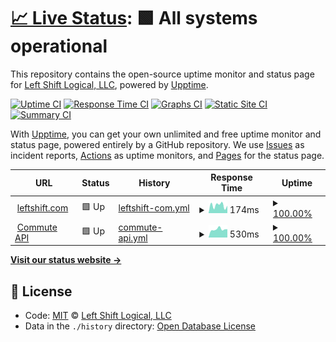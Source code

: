 # [📈 Live Status](https://status.leftshift.com): <!--live status--> **🟩 All systems operational**

This repository contains the open-source uptime monitor and status page for [Left Shift Logical, LLC](https://leftshift.com/), powered by [Upptime](https://github.com/upptime/upptime).

[![Uptime CI](https://github.com/koj-co/upptime/workflows/Uptime%20CI/badge.svg)](https://github.com/koj-co/upptime/actions?query=workflow%3A%22Uptime+CI%22)
[![Response Time CI](https://github.com/koj-co/upptime/workflows/Response%20Time%20CI/badge.svg)](https://github.com/koj-co/upptime/actions?query=workflow%3A%22Response+Time+CI%22)
[![Graphs CI](https://github.com/koj-co/upptime/workflows/Graphs%20CI/badge.svg)](https://github.com/koj-co/upptime/actions?query=workflow%3A%22Graphs+CI%22)
[![Static Site CI](https://github.com/koj-co/upptime/workflows/Static%20Site%20CI/badge.svg)](https://github.com/koj-co/upptime/actions?query=workflow%3A%22Static+Site+CI%22)
[![Summary CI](https://github.com/koj-co/upptime/workflows/Summary%20CI/badge.svg)](https://github.com/koj-co/upptime/actions?query=workflow%3A%22Summary+CI%22)

With [Upptime](https://upptime.js.org), you can get your own unlimited and free uptime monitor and status page, powered entirely by a GitHub repository. We use [Issues](https://github.com/leftshiftlogical/status/issues) as incident reports, [Actions](https://github.com/leftshiftlogical/status/actions) as uptime monitors, and [Pages](https://status.leftshift.com) for the status page.

<!--start: status pages-->
<!-- This summary is generated by Upptime (https://github.com/upptime/upptime) -->
<!-- Do not edit this manually, your changes will be overwritten -->
<!-- prettier-ignore -->
| URL | Status | History | Response Time | Uptime |
| --- | ------ | ------- | ------------- | ------ |
| <img alt="" src="https://favicons.githubusercontent.com/www.leftshift.com" height="13"> [leftshift.com](https://www.leftshift.com) | 🟩 Up | [leftshift-com.yml](https://github.com/leftshiftlogical/status/commits/master/history/leftshift-com.yml) | <details><summary><img alt="Response time graph" src="./graphs/leftshift-com/response-time-week.png" height="20"> 174ms</summary><br><a href="https://status.leftshift.com/history/leftshift-com"><img alt="Response time 221" src="https://img.shields.io/endpoint?url=https%3A%2F%2Fraw.githubusercontent.com%2Fleftshiftlogical%2Fstatus%2Fmaster%2Fapi%2Fleftshift-com%2Fresponse-time.json"></a><br><a href="https://status.leftshift.com/history/leftshift-com"><img alt="24-hour response time 181" src="https://img.shields.io/endpoint?url=https%3A%2F%2Fraw.githubusercontent.com%2Fleftshiftlogical%2Fstatus%2Fmaster%2Fapi%2Fleftshift-com%2Fresponse-time-day.json"></a><br><a href="https://status.leftshift.com/history/leftshift-com"><img alt="7-day response time 174" src="https://img.shields.io/endpoint?url=https%3A%2F%2Fraw.githubusercontent.com%2Fleftshiftlogical%2Fstatus%2Fmaster%2Fapi%2Fleftshift-com%2Fresponse-time-week.json"></a><br><a href="https://status.leftshift.com/history/leftshift-com"><img alt="30-day response time 201" src="https://img.shields.io/endpoint?url=https%3A%2F%2Fraw.githubusercontent.com%2Fleftshiftlogical%2Fstatus%2Fmaster%2Fapi%2Fleftshift-com%2Fresponse-time-month.json"></a><br><a href="https://status.leftshift.com/history/leftshift-com"><img alt="1-year response time 221" src="https://img.shields.io/endpoint?url=https%3A%2F%2Fraw.githubusercontent.com%2Fleftshiftlogical%2Fstatus%2Fmaster%2Fapi%2Fleftshift-com%2Fresponse-time-year.json"></a></details> | <details><summary><a href="https://status.leftshift.com/history/leftshift-com">100.00%</a></summary><a href="https://status.leftshift.com/history/leftshift-com"><img alt="All-time uptime 100.00%" src="https://img.shields.io/endpoint?url=https%3A%2F%2Fraw.githubusercontent.com%2Fleftshiftlogical%2Fstatus%2Fmaster%2Fapi%2Fleftshift-com%2Fuptime.json"></a><br><a href="https://status.leftshift.com/history/leftshift-com"><img alt="24-hour uptime 100.00%" src="https://img.shields.io/endpoint?url=https%3A%2F%2Fraw.githubusercontent.com%2Fleftshiftlogical%2Fstatus%2Fmaster%2Fapi%2Fleftshift-com%2Fuptime-day.json"></a><br><a href="https://status.leftshift.com/history/leftshift-com"><img alt="7-day uptime 100.00%" src="https://img.shields.io/endpoint?url=https%3A%2F%2Fraw.githubusercontent.com%2Fleftshiftlogical%2Fstatus%2Fmaster%2Fapi%2Fleftshift-com%2Fuptime-week.json"></a><br><a href="https://status.leftshift.com/history/leftshift-com"><img alt="30-day uptime 100.00%" src="https://img.shields.io/endpoint?url=https%3A%2F%2Fraw.githubusercontent.com%2Fleftshiftlogical%2Fstatus%2Fmaster%2Fapi%2Fleftshift-com%2Fuptime-month.json"></a><br><a href="https://status.leftshift.com/history/leftshift-com"><img alt="1-year uptime 100.00%" src="https://img.shields.io/endpoint?url=https%3A%2F%2Fraw.githubusercontent.com%2Fleftshiftlogical%2Fstatus%2Fmaster%2Fapi%2Fleftshift-com%2Fuptime-year.json"></a></details>
| <img alt="" src="https://favicons.githubusercontent.com/commuteapi.com" height="13"> [Commute API](https://commuteapi.com/healthcheck) | 🟩 Up | [commute-api.yml](https://github.com/leftshiftlogical/status/commits/master/history/commute-api.yml) | <details><summary><img alt="Response time graph" src="./graphs/commute-api/response-time-week.png" height="20"> 530ms</summary><br><a href="https://status.leftshift.com/history/commute-api"><img alt="Response time 560" src="https://img.shields.io/endpoint?url=https%3A%2F%2Fraw.githubusercontent.com%2Fleftshiftlogical%2Fstatus%2Fmaster%2Fapi%2Fcommute-api%2Fresponse-time.json"></a><br><a href="https://status.leftshift.com/history/commute-api"><img alt="24-hour response time 560" src="https://img.shields.io/endpoint?url=https%3A%2F%2Fraw.githubusercontent.com%2Fleftshiftlogical%2Fstatus%2Fmaster%2Fapi%2Fcommute-api%2Fresponse-time-day.json"></a><br><a href="https://status.leftshift.com/history/commute-api"><img alt="7-day response time 530" src="https://img.shields.io/endpoint?url=https%3A%2F%2Fraw.githubusercontent.com%2Fleftshiftlogical%2Fstatus%2Fmaster%2Fapi%2Fcommute-api%2Fresponse-time-week.json"></a><br><a href="https://status.leftshift.com/history/commute-api"><img alt="30-day response time 577" src="https://img.shields.io/endpoint?url=https%3A%2F%2Fraw.githubusercontent.com%2Fleftshiftlogical%2Fstatus%2Fmaster%2Fapi%2Fcommute-api%2Fresponse-time-month.json"></a><br><a href="https://status.leftshift.com/history/commute-api"><img alt="1-year response time 560" src="https://img.shields.io/endpoint?url=https%3A%2F%2Fraw.githubusercontent.com%2Fleftshiftlogical%2Fstatus%2Fmaster%2Fapi%2Fcommute-api%2Fresponse-time-year.json"></a></details> | <details><summary><a href="https://status.leftshift.com/history/commute-api">100.00%</a></summary><a href="https://status.leftshift.com/history/commute-api"><img alt="All-time uptime 99.98%" src="https://img.shields.io/endpoint?url=https%3A%2F%2Fraw.githubusercontent.com%2Fleftshiftlogical%2Fstatus%2Fmaster%2Fapi%2Fcommute-api%2Fuptime.json"></a><br><a href="https://status.leftshift.com/history/commute-api"><img alt="24-hour uptime 100.00%" src="https://img.shields.io/endpoint?url=https%3A%2F%2Fraw.githubusercontent.com%2Fleftshiftlogical%2Fstatus%2Fmaster%2Fapi%2Fcommute-api%2Fuptime-day.json"></a><br><a href="https://status.leftshift.com/history/commute-api"><img alt="7-day uptime 100.00%" src="https://img.shields.io/endpoint?url=https%3A%2F%2Fraw.githubusercontent.com%2Fleftshiftlogical%2Fstatus%2Fmaster%2Fapi%2Fcommute-api%2Fuptime-week.json"></a><br><a href="https://status.leftshift.com/history/commute-api"><img alt="30-day uptime 99.97%" src="https://img.shields.io/endpoint?url=https%3A%2F%2Fraw.githubusercontent.com%2Fleftshiftlogical%2Fstatus%2Fmaster%2Fapi%2Fcommute-api%2Fuptime-month.json"></a><br><a href="https://status.leftshift.com/history/commute-api"><img alt="1-year uptime 99.98%" src="https://img.shields.io/endpoint?url=https%3A%2F%2Fraw.githubusercontent.com%2Fleftshiftlogical%2Fstatus%2Fmaster%2Fapi%2Fcommute-api%2Fuptime-year.json"></a></details>

<!--end: status pages-->

[**Visit our status website →**](https://status.leftshift.com)

## 📄 License

- Code: [MIT](./LICENSE) © [Left Shift Logical, LLC](https://leftshift.com/)
- Data in the `./history` directory: [Open Database License](https://opendatacommons.org/licenses/odbl/1-0/)
